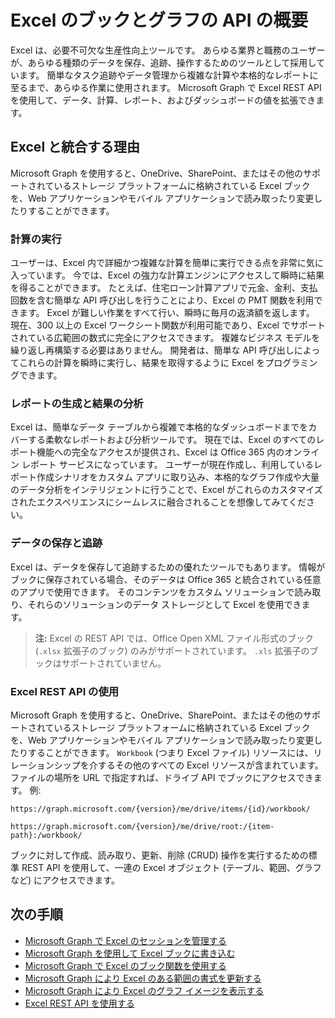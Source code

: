 # <a name="excel-workbooks-and-charts-api-overview"></a>Excel のブックとグラフの API の概要

Excel は、必要不可欠な生産性向上ツールです。 あらゆる業界と職務のユーザーが、あらゆる種類のデータを保存、追跡、操作するためのツールとして採用しています。 簡単なタスク追跡やデータ管理から複雑な計算や本格的なレポートに至るまで、あらゆる作業に使用されます。 Microsoft Graph で Excel REST API を使用して、データ、計算、レポート、およびダッシュボードの値を拡張できます。

## <a name="why-integrate-with-excel"></a>Excel と統合する理由

Microsoft Graph を使用すると、OneDrive、SharePoint、またはその他のサポートされているストレージ プラットフォームに格納されている Excel ブックを、Web アプリケーションやモバイル アプリケーションで読み取ったり変更したりすることができます。

### <a name="perform-calculations"></a>計算の実行

ユーザーは、Excel 内で詳細かつ複雑な計算を簡単に実行できる点を非常に気に入っています。 今では、Excel の強力な計算エンジンにアクセスして瞬時に結果を得ることができます。 たとえば、住宅ローン計算アプリで元金、金利、支払回数を含む簡単な API 呼び出しを行うことにより、Excel の PMT 関数を利用できます。 Excel が難しい作業をすべて行い、瞬時に毎月の返済額を返します。 現在、300 以上の Excel ワークシート関数が利用可能であり、Excel でサポートされている広範囲の数式に完全にアクセスできます。 複雑なビジネス モデルを繰り返し再構築する必要はありません。 開発者は、簡単な API 呼び出しによってこれらの計算を瞬時に実行し、結果を取得するように Excel をプログラミングできます。

### <a name="generate-reports-and-analyze-results"></a>レポートの生成と結果の分析

Excel は、簡単なデータ テーブルから複雑で本格的なダッシュボードまでをカバーする柔軟なレポートおよび分析ツールです。 現在では、Excel のすべてのレポート機能への完全なアクセスが提供され、Excel は Office 365 内のオンライン レポート サービスになっています。 ユーザーが現在作成し、利用しているレポート作成シナリオをカスタム アプリに取り込み、本格的なグラフ作成や大量のデータ分析をインテリジェントに行うことで、Excel がこれらのカスタマイズされたエクスペリエンスにシームレスに融合されることを想像してみてください。

### <a name="store-and-track-data"></a>データの保存と追跡

Excel は、データを保存して追跡するための優れたツールでもあります。 情報がブックに保存されている場合、そのデータは Office 365 と統合されている任意のアプリで使用できます。 そのコンテンツをカスタム ソリューションで読み取り、それらのソリューションのデータ ストレージとして Excel を使用できます。

>**注:** Excel の REST API では、Office Open XML ファイル形式のブック (`.xlsx` 拡張子のブック) のみがサポートされています。 `.xls` 拡張子のブックはサポートされていません。 

### <a name="using-the-excel-rest-api"></a>Excel REST API の使用
Microsoft Graph を使用すると、OneDrive、SharePoint、またはその他のサポートされているストレージ プラットフォームに格納されている Excel ブックを、Web アプリケーションやモバイル アプリケーションで読み取ったり変更したりすることができます。 `Workbook` (つまり Excel ファイル) リソースには、リレーションシップを介するその他のすべての Excel リソースが含まれています。 ファイルの場所を URL で指定すれば、ドライブ API でブックにアクセスできます。 例:

`https://graph.microsoft.com/{version}/me/drive/items/{id}/workbook/`

`https://graph.microsoft.com/{version}/me/drive/root:/{item-path}:/workbook/ `

ブックに対して作成、読み取り、更新、削除 (CRUD) 操作を実行するための標準 REST API を使用して、一連の Excel オブジェクト (テーブル、範囲、グラフなど) にアクセスできます。

## <a name="next-steps"></a>次の手順

* [Microsoft Graph で Excel のセッションを管理する](excel-manage-sessions.md)
* [Microsoft Graph を使用して Excel ブックに書き込む](excel-write-to-workbook.md)
* [Microsoft Graph で Excel のブック関数を使用する](excel-use-functions.md)
* [Microsoft Graph により Excel のある範囲の書式を更新する](excel-update-range-format.md)
* [Microsoft Graph により Excel のグラフ イメージを表示する](excel-display-chart-image.md)
* [Excel REST API を使用する](../api-reference/v1.0/resources/excel.md)
